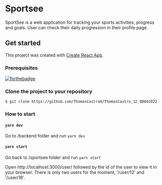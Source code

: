 # Sportsee

SportSee is a web application for tracking your sports activities, progress and goals.
User can check their daily progression in their profile page.

## Get started

This project was created with [Create React App](https://github.com/facebook/create-react-app).

### Prerequisites
[![forthebadge](https://forthebadge.com/images/badges/0-percent-optimized.svg)](https://forthebadge.com)

### Clone the project to your repository

```
$ git clone https://github.com/ThomasCastroH/ThomasCastro_12_08042022
```

### How to start

#### `yarn dev`

Go to /backend folder and run `yarn dev`

#### `yarn start`

Go back to /sportsee folder and run `yarn start`

Open http://localhost:3000/user/ followed by the id of the user to view it in your browser.
There is only two users for the moment, '/user/12' and '/user/18'.